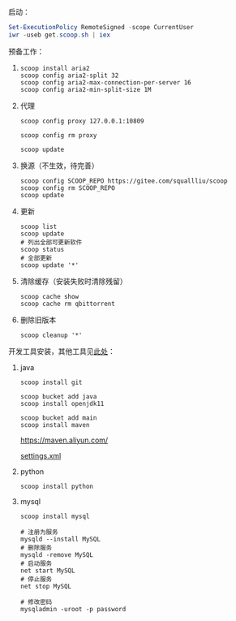 启动：

```powershell
Set-ExecutionPolicy RemoteSigned -scope CurrentUser
iwr -useb get.scoop.sh | iex
```

预备工作：

1. ```
   scoop install aria2
   scoop config aria2-split 32
   scoop config aria2-max-connection-per-server 16
   scoop config aria2-min-split-size 1M
   ```
   
2. 代理
   
   ```
   scoop config proxy 127.0.0.1:10809
   ```
   
   ```
   scoop config rm proxy
   ```

   ```
   scoop update
   ```
   
3. 换源（不生效，待完善）

   ```
   scoop config SCOOP_REPO https://gitee.com/squallliu/scoop
   scoop config rm SCOOP_REPO
   scoop update
   ```

4. 更新

   ```
   scoop list
   scoop update
   # 列出全部可更新软件
   scoop status
   # 全部更新
   scoop update '*'
   ```

5. 清除缓存（安装失败时清除残留）

   ```
   scoop cache show
   scoop cache rm qbittorrent
   ```


6. 删除旧版本

   ```
   scoop cleanup '*'
   ```

   

开发工具安装，其他工具见[此处](./常用软件/即装即用.md)：

1. java

   ```
   scoop install git
   ```

   ```
   scoop bucket add java
   scoop install openjdk11
   ```

   ```
   scoop bucket add main
   scoop install maven
   ```

   https://maven.aliyun.com/

   [settings.xml](settings.xml)

2. python

   ```
   scoop install python
   ```

3. mysql

   ```
   scoop install mysql
   ```

   ```powershell(管理员)
   # 注册为服务
   mysqld --install MySQL
   # 删除服务
   mysqld -remove MySQL
   # 启动服务
   net start MySQL
   # 停止服务
   net stop MySQL
   ```

   ```
   # 修改密码
   mysqladmin -uroot -p password
   ```

